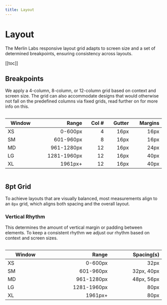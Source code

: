 ```yaml
---
title: Layout
---
```

<style>

/* HELPERS */

.table-container {
overflow-x:scroll;
}

.table-container table {
display:table;
width:100%;
}

</style>

# Layout

The Merlin Labs responsive layout grid adapts to screen size and a set of determined breakpoints, ensuring consistency across layouts.

[[toc]]

## Breakpoints

We apply a 4-column, 8-column, or 12-column grid based on context and screen size. The grid can also accommodate designs that would otherwise not fall on the predefined columns via fixed grids, read further on for more info on this.

<div class='table-container'>

| Window     |       Range | Col # | Gutter | Margins | 
|------------|------------:|------:|-------:|--------:|
| XS         |     0-600px |     4 |   16px |    16px |
| SM         |   601-960px |     8 |   16px |    16px |
| MD         |  961-1280px |    12 |   16px |    24px |
| LG         | 1281-1960px |    12 |   16px |    40px |
| XL         |     1961px+ |    12 |   16px |    40px |

</div>

## 8pt Grid

To achieve layouts that are visually balanced, most measurements align to an `8px` grid, which aligns both spacing and the overall layout. 

### Vertical Rhythm 

This determines the amount of vertical margin or padding between elements. To keep a consistent rhythm we adjust our rhythm based on context and screen sizes.

<div class='table-container'>

| Window |       Range | Spacing(s) |
|--------|------------:|-----------:|
| XS     |     0-600px |       32px |
| SM     |   601-960px | 32px, 40px |
| MD     |  961-1280px | 48px, 56px |
| LG     | 1281-1960px |       80px |
| XL     |     1961px+ |       80px |

</div>
